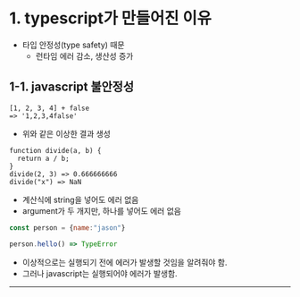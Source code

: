 # 1. typescript가 만들어진 이유

- 타입 안정성(type safety) 때문
  - 런타임 에러 감소, 생산성 증가

## 1-1. javascript 불안정성

```
[1, 2, 3, 4] + false
=> '1,2,3,4false'
```

- 위와 같은 이상한 결과 생성

```
function divide(a, b) {
  return a / b;
}
divide(2, 3) => 0.666666666
divide("x") => NaN
```

- 계산식에 string을 넣어도 에러 없음
- argument가 두 개지만, 하나를 넣어도 에러 없음

```javascript
const person = {name:"jason"}

person.hello() => TypeError
```

- 이상적으로는 실행되기 전에 에러가 발생할 것임을 알려줘야 함.
- 그러나 javascript는 실행되어야 에러가 발생함.

---
